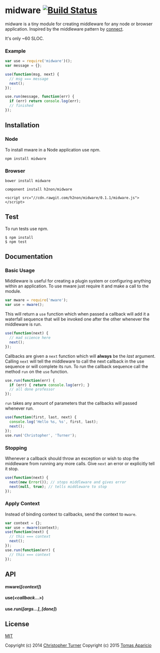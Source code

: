 # midware [![Build Status](https://travis-ci.org/h2non/midware.svg?branch=master)](https://travis-ci.org/h2non/midware)

midware is a tiny module for creating middleware for any node or browser application. 
Inspired by the middleware pattern by [connect](https://github.com/senchalabs/connect).

It's only ~60 SLOC.

### Example

```js
var use = require('midware')();
var message = {};

use(function(msg, next) {
  // msg === message
  next();
});

use.run(message, function(err) {
  if (err) return console.log(err);
  // finished
});
```

## Installation

### Node

To install mware in a Node application use npm.

```
npm install midware
```

### Browser

```
bower install midware
```

```
component install h2non/midware
```

```
<script src="//cdn.rawgit.com/h2non/midware/0.1.1/midware.js"></script>
```

## Test

To run tests use npm.

```
$ npm install
$ npm test
```

## Documentation

### Basic Usage

Middleware is useful for creating a plugin system or configuring anything within an application. To use mware just require it and make a call to the module.

```js
var mware = require('mware');
var use = mware();
```

This will return a `use` function which when passed a callback will add it a waterfall sequence that will be invoked one after the other whenever the middleware is run.

```js
use(function(next) {
  // mad science here
  next();
});
```

Callbacks are given a `next` function which will **always** be the *last* argument. Calling `next` will tell the middleware to call the next callback in the use sequence or will complete its run. To run the callback sequence call the method `run` on the `use` function.

```js
use.run(function(err) {
  if (err) { return console.log(err); }
  // all done professor
});
```

`run` takes any amount of parameters that the callbacks will passed whenever run.

```js
use(function(first, last, next) {
  console.log('Hello %s, %s', first, last);
  next();
});
use.run('Christopher', 'Turner');
```

### Stopping

Whenever a callback should throw an exception or wish to stop the middleware from running any more calls. Give `next` an error or explicitly tell it stop.

```js
use(function(next) {
  next(new Error()); // stops middleware and gives error
  next(null, true); // tells middleware to stop
});
```

### Apply Context

Instead of binding context to callbacks, send the context to `mware`.

```js
var context = {};
var use = mware(context);
use(function(next) {
  // this === context
  next();
});
use.run(function(err) {
  // this === context
});
```

## API

#### mware(*[context]*)
#### use(*&lt;callback...&gt;*)
#### use.run(*[args...]*, *[done]*)

## License

[MIT](LICENSE)

Copyright (c) 2014 [Christopher Turner](https://github.com/tur-nr)
Copyright (c) 2015 [Tomas Aparicio](https://github.com/h2non)
